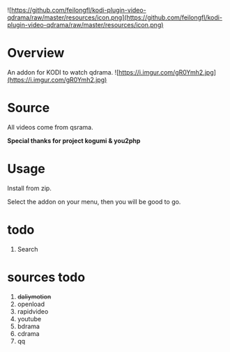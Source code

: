 ![https://github.com/feilongfl/kodi-plugin-video-qdrama/raw/master/resources/icon.png](https://github.com/feilongfl/kodi-plugin-video-qdrama/raw/master/resources/icon.png)

# Overview
An addon for KODI to watch qdrama.
![https://i.imgur.com/gR0Ymh2.jpg](https://i.imgur.com/gR0Ymh2.jpg)

# Source
All videos come from qsrama.

__Special thanks for project kogumi & you2php__
# Usage
Install from zip.

Select the addon on your menu, then you will be good to go.

# todo
1. Search

# sources todo
1. ~~daliymotion~~
2. openload
3. rapidvideo
4. youtube
5. bdrama
6. cdrama
7. qq
